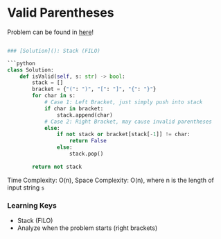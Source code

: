 # Valid Parentheses

Problem can be found in [here](https://leetcode.com/problems/valid-parentheses)!

```python

### [Solution](): Stack (FILO)

```python
class Solution:
    def isValid(self, s: str) -> bool:
        stack = []
        bracket = {"(": ")", "[": "]", "{": "}"}
        for char in s:
            # Case 1: Left Bracket, just simply push into stack
            if char in bracket:
                stack.append(char)
            # Case 2: Right Bracket, may cause invalid parentheses
            else:
                if not stack or bracket[stack[-1]] != char:
                    return False
                else:
                    stack.pop()
        
        return not stack
```

Time Complexity: O(n), Space Complexity: O(n), where n is the length of input string `s`

### Learning Keys
- Stack (FILO)
- Analyze when the problem starts (right brackets)